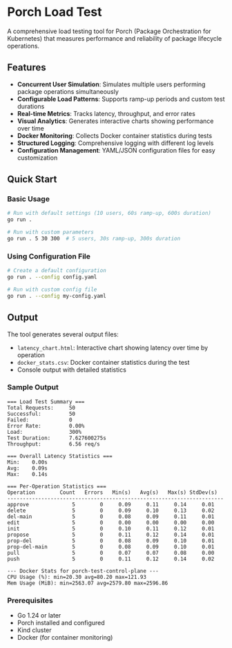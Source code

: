 # Porch Load Test

A comprehensive load testing tool for Porch (Package Orchestration for Kubernetes) that measures performance and reliability of package lifecycle operations.

## Features

- **Concurrent User Simulation**: Simulates multiple users performing package operations simultaneously
- **Configurable Load Patterns**: Supports ramp-up periods and custom test durations
- **Real-time Metrics**: Tracks latency, throughput, and error rates
- **Visual Analytics**: Generates interactive charts showing performance over time
- **Docker Monitoring**: Collects Docker container statistics during tests
- **Structured Logging**: Comprehensive logging with different log levels
- **Configuration Management**: YAML/JSON configuration files for easy customization

## Quick Start

### Basic Usage

```bash
# Run with default settings (10 users, 60s ramp-up, 600s duration)
go run .

# Run with custom parameters
go run . 5 30 300  # 5 users, 30s ramp-up, 300s duration
```

### Using Configuration File

```bash
# Create a default configuration
go run . --config config.yaml

# Run with custom config file
go run . --config my-config.yaml
```

## Output

The tool generates several output files:

- `latency_chart.html`: Interactive chart showing latency over time by operation
- `docker_stats.csv`: Docker container statistics during the test
- Console output with detailed statistics

### Sample Output

```
=== Load Test Summary ===
Total Requests:     50
Successful:         50
Failed:             0
Error Rate:         0.00%
Load:               300%
Test Duration:      7.627600275s
Throughput:         6.56 req/s

=== Overall Latency Statistics ===
Min:    0.00s
Avg:    0.09s
Max:    0.14s

=== Per-Operation Statistics ===
Operation        Count   Errors   Min(s)   Avg(s)   Max(s) StdDev(s)
----------------------------------------------------------------------
approve              5        0     0.09     0.11     0.14     0.01
delete               5        0     0.09     0.10     0.13     0.02
del-main             5        0     0.08     0.09     0.11     0.01
edit                 5        0     0.00     0.00     0.00     0.00
init                 5        0     0.10     0.11     0.12     0.01
propose              5        0     0.11     0.12     0.14     0.01
prop-del             5        0     0.08     0.09     0.10     0.01
prop-del-main        5        0     0.08     0.09     0.10     0.01
pull                 5        0     0.07     0.07     0.08     0.00
push                 5        0     0.11     0.12     0.14     0.02

--- Docker Stats for porch-test-control-plane ---
CPU Usage (%): min=20.30 avg=80.20 max=121.93
Mem Usage (MiB): min=2563.07 avg=2579.80 max=2596.86
```

### Prerequisites

- Go 1.24 or later
- Porch installed and configured
- Kind cluster
- Docker (for container monitoring)
